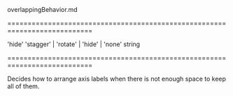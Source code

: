 <!--**
/*-------------------------------------------
    Auto-generated file. Do not modify.
-------------------------------------------

**-->
<!--dep-->overlappingBehavior.md<!--/dep-->
===========================================================================
<!--default-->'hide'<!--/default-->
<!--acceptValues-->'stagger' | 'rotate' | 'hide' | 'none'<!--/acceptValues-->
<!--type-->string<!--/type-->
===========================================================================

<!--deprecated-->

<!--/deprecated-->

<!--shortDescription-->
Decides how to arrange axis labels when there is not enough space to keep all of them.
<!--/shortDescription-->

<!--fullDescription-->

<!--/fullDescription-->